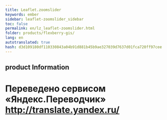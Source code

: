 ```yaml
--- 
title: Leaflet.zoomslider 
keywords: ember 
sidebar: leaflet-zoomslider_sidebar 
toc: false 
permalink: en/lz_leaflet-zoomslider.html 
folder: products/flexberry-gis/ 
lang: en 
autotranslated: true 
hash: d3d109180df110330843a04b91d881b45b9ae327039d7637d01fca720ff97cee 
--- 
```


## product Information 



 # Переведено сервисом «Яндекс.Переводчик» http://translate.yandex.ru/